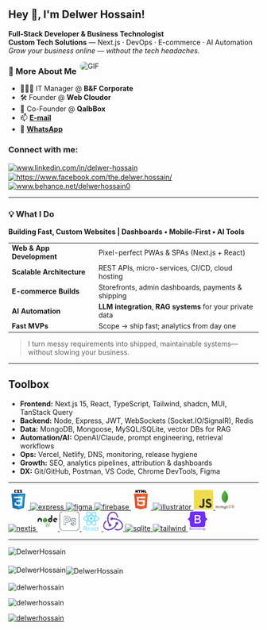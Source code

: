 ## Hey 👋, I'm Delwer Hossain!

**Full-Stack Developer & Business Technologist**  
**Custom Tech Solutions** — Next.js · DevOps · E-commerce · AI Automation  
*Grow your business online — without the tech headaches.*

<img align="right" alt="GIF" src="https://raw.githubusercontent.com/rahul-jha98/rahul-jha98/main/techstack.gif" width="360px" style="border-radius: 15px;" />

### 🧐 More About Me
- 👨🏻‍💼 IT Manager @ **B&F Corporate**
- 🛠️ Founder @ **Web Cloudor**
- 🤝 Co-Founder @ **QalbBox**
- 📫 **[E-mail](mailto:delwerhossain006@gmail.com)**
- 📱 **[WhatsApp](https://wa.me/+8801886395730)**


<h3 align="left">Connect with me:</h3>
<p align="left">
<a href="https://www.linkedin.com/in/delwer-hossain" target="blank"><img align="center" src="https://raw.githubusercontent.com/rahuldkjain/github-profile-readme-generator/master/src/images/icons/Social/linked-in-alt.svg" alt="www.linkedin.com/in/delwer-hossain" height="30" width="40" /></a>
<a href="https://www.facebook.com/the.delwer.hossain/" target="blank"><img align="center" src="https://raw.githubusercontent.com/rahuldkjain/github-profile-readme-generator/master/src/images/icons/Social/facebook.svg" alt="https://www.facebook.com/the.delwer.hossain/" height="30" width="40" /></a>
<a href="https://www.behance.net/delwerhossain0" target="blank"><img align="center" src="https://raw.githubusercontent.com/rahuldkjain/github-profile-readme-generator/master/src/images/icons/Social/behance.svg" alt="www.behance.net/delwerhossain0" height="30" width="40" /></a>
</p>

---

### 💡 What I Do
**Building Fast, Custom Websites | Dashboards • Mobile-First • AI Tools**

|  |  |
| --- | --- |
| **Web & App Development** | Pixel-perfect PWAs & SPAs (Next.js + React) |
| **Scalable Architecture** | REST APIs, micro-services, CI/CD, cloud hosting |
| **E-commerce Builds** | Storefronts, admin dashboards, payments & shipping |
| **AI Automation** | **LLM integration**, **RAG systems** for your private data |
| **Fast MVPs** | Scope → ship fast; analytics from day one |

> I turn messy requirements into shipped, maintainable systems—without slowing your business.

---


## Toolbox
- **Frontend:** Next.js 15, React, TypeScript, Tailwind, shadcn, MUI, TanStack Query  
- **Backend:** Node, Express, JWT, WebSockets (Socket.IO/SignalR), Redis  
- **Data:** MongoDB, Mongoose, MySQL/SQLite, vector DBs for RAG  
- **Automation/AI:** OpenAI/Claude, prompt engineering, retrieval workflows  
- **Ops:** Vercel, Netlify, DNS, monitoring, release hygiene  
- **Growth:** SEO, analytics pipelines, attribution & dashboards  
- **DX:** Git/GitHub, Postman, VS Code, Chrome DevTools, Figma

---

<!-- Keep the same icon strip you liked -->
<p align="left">
  <a href="https://www.w3schools.com/css/" target="_blank" rel="noreferrer">
    <img src="https://raw.githubusercontent.com/devicons/devicon/master/icons/css3/css3-original-wordmark.svg" alt="css3" width="40" height="40"/>
  </a>
  <a href="https://expressjs.com" target="_blank" rel="noreferrer">
    <img src="https://w7.pngwing.com/pngs/925/447/png-transparent-express-js-node-js-javascript-mongodb-node-js-text-trademark-logo.png" alt="express" width="40" height="40"/>
  </a>
  <a href="https://www.figma.com/" target="_blank" rel="noreferrer">
    <img src="https://www.vectorlogo.zone/logos/figma/figma-icon.svg" alt="figma" width="40" height="40"/>
  </a>
  <a href="https://firebase.google.com/" target="_blank" rel="noreferrer">
    <img src="https://www.vectorlogo.zone/logos/firebase/firebase-icon.svg" alt="firebase" width="40" height="40"/>
  </a>
  <a href="https://www.w3.org/html/" target="_blank" rel="noreferrer">
    <img src="https://raw.githubusercontent.com/devicons/devicon/master/icons/html5/html5-original-wordmark.svg" alt="html5" width="40" height="40"/>
  </a>
  <a href="https://www.adobe.com/in/products/illustrator.html" target="_blank" rel="noreferrer">
    <img src="https://www.vectorlogo.zone/logos/adobe_illustrator/adobe_illustrator-icon.svg" alt="illustrator" width="40" height="40"/>
  </a>
  <a href="https://developer.mozilla.org/en-US/docs/Web/JavaScript" target="_blank" rel="noreferrer">
    <img src="https://raw.githubusercontent.com/devicons/devicon/master/icons/javascript/javascript-original.svg" alt="javascript" width="40" height="40"/>
  </a>
  <a href="https://www.mongodb.com/" target="_blank" rel="noreferrer">
    <img src="https://raw.githubusercontent.com/devicons/devicon/master/icons/mongodb/mongodb-original-wordmark.svg" alt="mongodb" width="40" height="40"/>
  </a>
  <a href="https://nextjs.org/" target="_blank" rel="noreferrer">
    <img src="https://seeklogo.com/images/N/next-js-icon-logo-EE302D5DBD-seeklogo.com.png" alt="nextjs" width="40" height="40"/>
  </a>
  <a href="https://nodejs.org" target="_blank" rel="noreferrer">
    <img src="https://raw.githubusercontent.com/devicons/devicon/master/icons/nodejs/nodejs-original-wordmark.svg" alt="nodejs" width="40" height="40"/>
  </a>
  <a href="https://www.photoshop.com/en" target="_blank" rel="noreferrer">
    <img src="https://raw.githubusercontent.com/devicons/devicon/master/icons/photoshop/photoshop-line.svg" alt="photoshop" width="40" height="40"/>
  </a>
  <a href="https://reactjs.org/" target="_blank" rel="noreferrer">
    <img src="https://raw.githubusercontent.com/devicons/devicon/master/icons/react/react-original-wordmark.svg" alt="react" width="40" height="40"/>
  </a>
  <a href="https://redux.js.org" target="_blank" rel="noreferrer">
    <img src="https://raw.githubusercontent.com/devicons/devicon/master/icons/redux/redux-original.svg" alt="redux" width="40" height="40"/>
  </a>
  <a href="https://www.sqlite.org/" target="_blank" rel="noreferrer">
    <img src="https://www.vectorlogo.zone/logos/sqlite/sqlite-icon.svg" alt="sqlite" width="40" height="40"/>
  </a>
  <a href="https://tailwindcss.com/" target="_blank" rel="noreferrer">
    <img src="https://www.vectorlogo.zone/logos/tailwindcss/tailwindcss-icon.svg" alt="tailwind" width="40" height="40"/>
  </a>
  <a href="https://getbootstrap.com" target="_blank" rel="noreferrer">
    <img src="https://raw.githubusercontent.com/devicons/devicon/master/icons/bootstrap/bootstrap-plain-wordmark.svg" alt="bootstrap" width="40" height="40"/>
  </a>
</p>

---

<!-- Keep your original stat cards & themes (old color) -->
<p style="margin-bottom: 20px;">
  <img align="center" src="http://github-profile-summary-cards.vercel.app/api/cards/profile-details?username=delwerhossain&theme=chartreuse_dark" alt="DelwerHossain" />
</p>

<p>
  <img align="left" src="https://github-readme-stats.vercel.app/api/top-langs?username=delwerhossain&show_icons=true&theme=chartreuse-dark&locale=en&layout=compact" alt="DelwerHossain" />
</p>

<p>
  <img align="center" src="https://github-readme-stats.vercel.app/api?username=delwerhossain&show_icons=true&theme=chartreuse-dark&locale=en" alt="DelwerHossain" />
</p>

<p>
  <img align="center" src="https://github-readme-streak-stats.herokuapp.com/?user=delwerhossain&theme=chartreuse-dark" alt="delwerhossain" />
</p>

<p align="left">
  <img src="https://komarev.com/ghpvc/?username=delwerhossain&label=Profile%20views&color=00C853&style=flat" alt="delwerhossain" />
</p>

<p align="left">
  <a href="https://github.com/ryo-ma/github-profile-trophy">
    <img src="https://github-profile-trophy.vercel.app/?username=delwerhossain" alt="delwerhossain" />
  </a>
</p>

